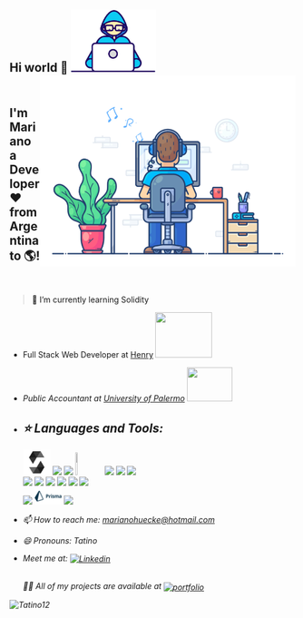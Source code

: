 



## Hi world 👋 <img src="https://github.com/Tatino12/Tatino12/blob/main/images/Developer.gif?raw=true" href="https://github.com/Tatino12" alt="CoDiNg RocKs"  width="150"/><br> <img align="right" src="https://github.com/Tatino12/Tatino12/blob/main/images/dev-working_rounded.gif?raw=true" href="https://github.com/sp-xd" alt="Hello Coders" width="450"/> <br>
<h2> I'm Mariano a Developer ❤️ from Argentina to 🌎!  </h2>
 </br>
 
 > <a> 🌱 I’m currently learning Solidity </a>


- <p>Full Stack Web Developer at <a href="https://www.soyhenry.com">Henry</a> <img src="https://media1.giphy.com/media/jmYJF3hGctoOI/200.webp?cid=ecf05e47thm9807om47g6qwqs5ymjcextavm5z761hicoizh&rid=200.webp&ct=g" height="80" width="100"/>

- <p><em>Public Accountant at <a href="https://www.palermo.edu">University of Palermo</a> <img src="https://media3.giphy.com/media/rKuIcYO506tzjKIvy9/giphy.webp?cid=ecf05e4700qlbbosbez6cjl7u43si7dr0ixwizhquuwc4t66&rid=giphy.webp&ct=s" height="60" width="80" />

   

   
- ## :star: Languages and Tools:
   <code><img width="10%" height="45" src="https://raw.githubusercontent.com/vscode-icons/vscode-icons/master/icons/file_type_light_solidity.svg"></code>
   <code><img width="10%" src="https://www.vectorlogo.zone/logos/javascript/javascript-ar21.svg"></code>
   <code><img width="10%" src="https://www.vectorlogo.zone/logos/reactjs/reactjs-ar21.svg"></code>
   <code><img height="40" width="10%" src="https://raw.githubusercontent.com/get-icon/geticon/master/icons/redux.svg"></code>
   <code><img width="10%" src="https://www.vectorlogo.zone/logos/w3_html5/w3_html5-ar21.svg"></code>
   <code><img width="10%" src="https://www.vectorlogo.zone/logos/w3_css/w3_css-ar21.svg"></code>
   <code><img width="10%" src="https://www.vectorlogo.zone/logos/github/github-ar21.svg"></code> 
       <br />
   <code><img width="10%" src="https://www.vectorlogo.zone/logos/nodejs/nodejs-ar21.svg"></code>
   <code><img width="10%" src="https://www.vectorlogo.zone/logos/expressjs/expressjs-ar21.svg"></code>
   <code><img width="10%" src="https://www.vectorlogo.zone/logos/postgresql/postgresql-ar21.svg"></code>
   <code><img width="10%" src="https://www.vectorlogo.zone/logos/sequelizejs/sequelizejs-ar21.svg"></code>
   <code><img width="10%" src="https://www.vectorlogo.zone/logos/git-scm/git-scm-ar21.svg"></code>
   <code><img width="10%" src="https://www.vectorlogo.zone/logos/visualstudio_code/visualstudio_code-ar21.svg"></code>
      <br />
   <code><img width="10%" src="https://www.vectorlogo.zone/logos/typescriptlang/typescriptlang-ar21.svg"></code>
   <code><img width="10%" src="https://raw.githubusercontent.com/cncf/landscape/master/hosted_logos/prisma.svg"></code>
   <code><img width="10%" src="https://www.vectorlogo.zone/logos/mongodb/mongodb-ar21.svg"></code>
      <br />
   
- 📫 How to reach me: marianohuecke@hotmail.com 
- 😄 Pronouns: Tatino 

-  Meet me at: <a href="https://www.linkedin.com/in/marianohuecke/"><img align="center"  alt="Linkedin" width="34px" src="https://cdn.jsdelivr.net/npm/simple-icons@v3/icons/linkedin.svg" />
     </a>  
   
   
   <br />
   👨‍💻 All of my projects are available at   <a href="https://hueckeportfolio.vercel.app">
   <img align="center"  alt="portfolio" width="34px" height="34px" src="https://flyclipart.com/thumb2/portfolio-icons-download-free-png-and-vector-icons-unlimited-186409.png" />
   </a>  <br />
  
  
  <p><img align="left" src="https://github-readme-stats.vercel.app/api/top-langs?username=Tatino12&show_icons=true&locale=en&layout=compact" alt="Tatino12" /></p>
   

